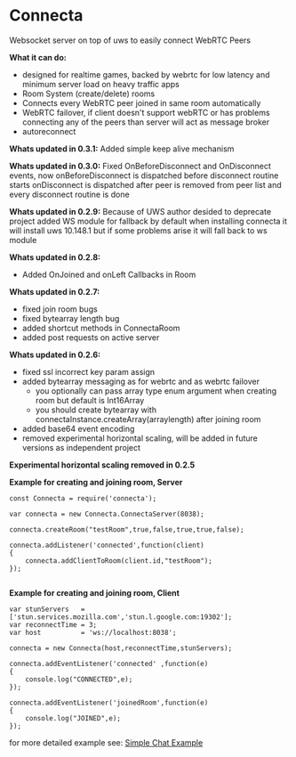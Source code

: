 # Connecta

Websocket server on top of uws to easily connect WebRTC Peers

<b>What it can do:</b>
- designed for realtime games, backed by webrtc for low latency and minimum server load on heavy traffic apps
- Room System (create/delete) rooms
- Connects every WebRTC peer joined in same room automatically
- WebRTC failover, if client doesn't support webRTC or has problems connecting any of the peers than server will act as message broker
- autoreconnect

<b>Whats updated in 0.3.1:</b>
Added simple keep alive mechanism

<b>Whats updated in 0.3.0:</b>
Fixed OnBeforeDisconnect and OnDisconnect events,
now onBeforeDisconnect is dispatched before disconnect routine starts
onDisconnect is dispatched after peer is removed from peer list and every disconnect routine is done

<b>Whats updated in 0.2.9:</b>
Because of UWS author desided to deprecate project added WS module for fallback
by default when installing connecta it will install uws 10.148.1 but if some problems arise it will fall back to ws module

<b>Whats updated in 0.2.8:</b>
- Added OnJoined and onLeft Callbacks in Room

<b>Whats updated in 0.2.7:</b>
- fixed join room bugs
- fixed bytearray length bug
- added shortcut methods in ConnectaRoom
- added post requests on active server

<b>Whats updated in 0.2.6:</b>
- fixed ssl incorrect key param assign
- added bytearray messaging as for webrtc and as webrtc failover 
  - you optionally can pass array type enum argument when creating room but default is Int16Array
  - you should create bytearray with connectaInstance.createArray(arraylength) after joining room
- added base64 event encoding
- removed experimental horizontal scaling, will be added in future versions as independent project

<b>Experimental horizontal scaling removed in 0.2.5</b>


<b>Example for creating and joining room, Server</b>
```
const Connecta = require('connecta');

var connecta = new Connecta.ConnectaServer(8038);

connecta.createRoom("testRoom",true,false,true,true,false);

connecta.addListener('connected',function(client)
{
    connecta.addClientToRoom(client.id,"testRoom");
});


```

<b>Example for creating and joining room, Client</b>
```
var stunServers   = ['stun.services.mozilla.com','stun.l.google.com:19302'];
var reconnectTime = 3;
var host          = 'ws://localhost:8038';

connecta = new Connecta(host,reconnectTime,stunServers);

connecta.addEventListener('connected' ,function(e)
{
	console.log("CONNECTED",e);
});

connecta.addEventListener('joinedRoom',function(e)
{
	console.log("JOINED",e);
});
```

for more detailed example see: <a href='https://github.com/AlphaReplica/Connecta-Simple-Example'>Simple Chat Example</a>